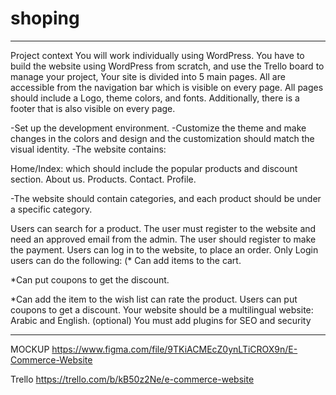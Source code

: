# shoping


************************************************************************************************************
Project context
You will work individually using WordPress. You have to build the website using WordPress from scratch, and use the Trello board to manage your project, Your site is divided into 5 main pages. All are accessible from the navigation bar which is visible on every page. All pages should include a Logo, theme colors, and fonts. Additionally, there is a footer that is also visible on every page.

-Set up the development environment. -Customize the theme and make changes in the colors and design and the customization should match the visual identity. -The website contains:

Home/Index: which should include the popular products and discount section. About us. Products. Contact. Profile.

-The website should contain categories, and each product should be under a specific category.

Users can search for a product. The user must register to the website and need an approved email from the admin. The user should register to make the payment. Users can log in to the website, to place an order. Only Login users can do the following: (* Can add items to the cart.

*Can put coupons to get the discount.

*Can add the item to the wish list can rate the product. Users can put coupons to get a discount. Your website should be a multilingual website: Arabic and English. (optional) You must add plugins for SEO and security
*********************************************************************************************


MOCKUP 
https://www.figma.com/file/9TKiACMEcZ0ynLTiCROX9n/E-Commerce-Website


Trello 
https://trello.com/b/kB50z2Ne/e-commerce-website




